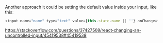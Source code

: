 Another approach it could be setting the default value inside your input, like this:

 ```javascript
 <input name="name" type="text" value={this.state.name || ''} onChange={this.onFieldChange('name').bind(this)}/>
 ```

 https://stackoverflow.com/questions/37427508/react-changing-an-uncontrolled-input/45419538#45419538
